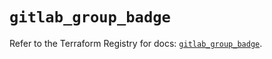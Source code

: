 # `gitlab_group_badge`

Refer to the Terraform Registry for docs: [`gitlab_group_badge`](https://registry.terraform.io/providers/gitlabhq/gitlab/18.3.0/docs/resources/group_badge).
